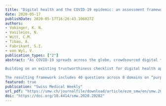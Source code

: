 ```yaml
---
title: "Digital health and the COVID-19 epidemic: an assessment framework for apps from and epidemiological and legal perspective"
date: 2020-05-17
publishDate: 2020-05-17T16:26:43.106027Z
authors: 
- Vokinger, K. N.
- Vasileios, N.
- Witt, C.M.
- Tibau, A.
- Fabrikant, S.I.
- von Wyl, V. 
publication_types: ["2"]
abstract: "As COVID-19 spreads across the globe, crowdsourced digital technology harbours the potential to improve surveillance and epidemic control, primarily through increased information coverage, higher information speed, fast case tracking and improved proximity tracing. Targeting those aims, COVID-19-related smartphone and web-based health applications are continuously emerging, leading to a multitude of options, raising ethical and legal challenges and potentially overwhelming end users.

Building on an existing trustworthiness checklist for digital health applications, we searched the literature and developed a framework to guide the assessment of smartphone and web-based applications that aim to contribute to controlling the current epidemic or mitigating its effects. It further integrates epidemiological subject knowledge and a legal analysis, outlining the mechanisms through which new applications can support the fight against COVID-19.

The resulting framework includes 40 questions across 8 domains on “purpose”, “usability”, “information accuracy”, “organisational attributes / reputation”, “transparency”, “privacy” and “user control / self-determination”. All questions should be primarily answerable from publicly available data, as provided by application manufacturers. The framework aims to guide end users in choosing a transparent, safe and valuable application and suggests a set of information items that developers ideally make available to allow a balanced judgement and facilitate the trustworthiness of their products."
featured: true
publication: "Swiss Medical Weekly"
url_pdf: "https://smw.ch/journalfile/download/article/ezm_smw/en/smw.2020.20282/e359eb6ecb082f7e2facbca2a8b31cc5debec591/smw_2020_20282.pdf/rsrc/jf"
doi: "https://doi.org/10.4414/smw.2020.20282"
---
```


